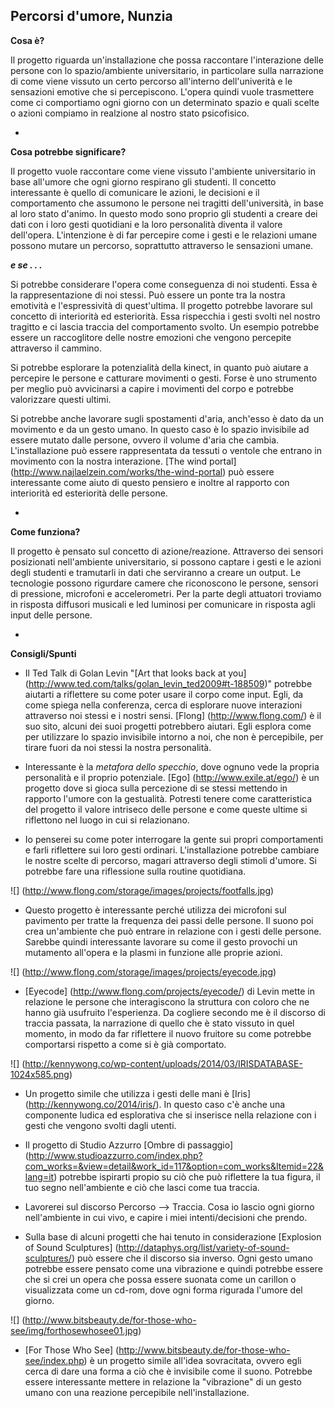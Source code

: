 ## Percorsi d'umore, Nunzia



**Cosa è?**

Il progetto riguarda un'installazione che possa raccontare l'interazione delle persone con lo spazio/ambiente universitario, in particolare sulla narrazione di come viene vissuto un certo percorso all'interno dell'univerità e le sensazioni emotive che si percepiscono. L'opera quindi vuole trasmettere come ci comportiamo ogni giorno con un determinato spazio e quali scelte o azioni compiamo in realzione al nostro stato psicofisico.




-





**Cosa potrebbe significare?**

Il progetto vuole raccontare come viene vissuto l'ambiente universitario in base all'umore che ogni giorno respirano gli studenti. Il concetto interessante è quello di comunicare le azioni, le decisioni e il comportamento che assumono le persone nei tragitti dell'università, in base al loro stato d'animo. In questo modo sono proprio gli studenti a creare dei dati con i loro gesti quotidiani e la loro personalità diventa il valore dell'opera. L'intenzione è di far percepire come i gesti e le relazioni umane possono mutare un percorso, soprattutto attraverso le sensazioni umane. 

***e se . . .***

Si potrebbe considerare l'opera come conseguenza di noi studenti. Essa è la rappresentazione di noi stessi. Può essere un ponte tra la nostra emotività e l'espressività di quest'ultima. Il progetto potrebbe lavorare sul concetto di interiorità ed esteriorità. Essa rispecchia i gesti svolti nel nostro tragitto e ci lascia traccia del comportamento svolto. Un esempio potrebbe essere un raccoglitore delle nostre emozioni che vengono percepite attraverso il cammino.

Si potrebbe esplorare la potenzialità della kinect, in quanto può aiutare a percepire le persone e catturare movimenti o gesti. Forse è uno strumento per meglio può avvicinarsi a capire i movimenti del corpo e potrebbe valorizzare questi ultimi.

Si potrebbe anche lavorare sugli spostamenti d'aria, anch'esso è dato da un movimento e da un gesto umano. In questo caso è lo spazio invisibile ad essere mutato dalle persone, ovvero il volume d'aria che cambia. L'installazione può essere rappresentata da tessuti o ventole che entrano in movimento con la nostra interazione.
[The wind portal] (http://www.najlaelzein.com/works/the-wind-portal) può essere interessante come aiuto di questo pensiero e inoltre al rapporto con interiorità ed esteriorità delle persone.



-

**Come funziona?**

Il progetto è pensato sul concetto di azione/reazione. Attraverso dei sensori posizionati nell'ambiente universitario, si possono captare i gesti e le azioni degli studenti e tramutarli in dati che serviranno a creare un output. Le tecnologie possono rigurdare camere che riconoscono le persone, sensori di pressione, microfoni e accelerometri. Per la parte degli attuatori troviamo in risposta diffusori musicali e led luminosi per comunicare in risposta agli input delle persone.


-

**Consigli/Spunti**


- Il Ted Talk di Golan Levin "[Art that looks back at you] (http://www.ted.com/talks/golan_levin_ted2009#t-188509)" potrebbe aiutarti a riflettere su come poter usare il corpo come input. Egli, da come spiega nella conferenza, cerca di esplorare nuove interazioni attraverso noi stessi e i nostri sensi. [Flong] (http://www.flong.com/) è il suo sito, alcuni dei suoi progetti potrebbero aiutari. Egli esplora come per utilizzare lo spazio invisibile intorno a noi, che non è percepibile, per tirare fuori da noi stessi la nostra personalità. 

- Interessante è la *metafora dello specchio*, dove ognuno vede la propria personalità e il proprio potenziale. [Ego] (http://www.exile.at/ego/) è un progetto dove si gioca sulla percezione di se stessi mettendo in rapporto l'umore con la gestualità. Potresti tenere come caratteristica del progetto il valore intriseco delle persone e come queste ultime si riflettono nel luogo in cui si relazionano.

- Io penserei su come poter interrogare la gente sui propri comportamenti e farli riflettere sui loro gesti ordinari. L'installazione potrebbe cambiare le nostre scelte di percorso, magari attraverso degli stimoli d'umore. Si potrebbe fare una riflessione sulla routine quotidiana. 

![] (http://www.flong.com/storage/images/projects/footfalls.jpg) 
- Questo progetto è interessante perché utilizza dei microfoni sul pavimento per tratte la frequenza dei passi delle persone. Il suono poi crea un'ambiente che può entrare in relazione con i gesti delle persone. Sarebbe quindi interessante lavorare su come il gesto provochi un mutamento all'opera e la plasmi in funzione alle proprie azioni. 

![] (http://www.flong.com/storage/images/projects/eyecode.jpg) 
- [Eyecode] (http://www.flong.com/projects/eyecode/) di Levin mette in relazione le persone che interagiscono la struttura con coloro che ne hanno già usufruito l'esperienza. Da cogliere secondo me è il discorso di traccia passata, la narrazione di quello che è stato vissuto in quel momento, in modo da far riflettere il nuovo fruitore su come potrebbe comportarsi rispetto a come si è già comportato. 

![] (http://kennywong.co/wp-content/uploads/2014/03/IRISDATABASE-1024x585.png)

- Un progetto simile che utilizza i gesti delle mani è [Iris] (http://kennywong.co/2014/iris/). In questo caso c'è anche una componente ludica ed esplorativa che si inserisce nella relazione con i gesti che vengono svolti dagli utenti.

- Il progetto di Studio Azzurro [Ombre di passaggio] (http://www.studioazzurro.com/index.php?com_works=&view=detail&work_id=117&option=com_works&Itemid=22&lang=it) potrebbe ispirarti propio su ciò che può riflettere la tua figura, il tuo segno nell'ambiente e ciò che lasci come tua traccia.

- Lavorerei sul discorso Percorso --> Traccia. Cosa io lascio ogni giorno nell'ambiente in cui vivo, e capire i miei intenti/decisioni che prendo.

- Sulla base di alcuni progetti che hai tenuto in considerazione [Explosion of Sound Sculptures] (http://dataphys.org/list/variety-of-sound-sculptures/) può essere che il discorso sia inverso. Ogni gesto umano potrebbe essere pensato come una vibrazione e quindi potrebbe essere che si crei un opera che possa essere suonata come un carillon o visualizzata come un cd-rom, dove ogni forma rigurada l'umore del giorno.

![] (http://www.bitsbeauty.de/for-those-who-see/img/forthosewhosee01.jpg)
- [For Those Who See] (http://www.bitsbeauty.de/for-those-who-see/index.php) è un progetto simile all'idea sovracitata, ovvero egli cerca di dare una forma a ciò che è invisibile come il suono. Potrebbe essere interessante mettere in relazione la "vibrazione" di un gesto umano con una reazione percepibile nell'installazione.
